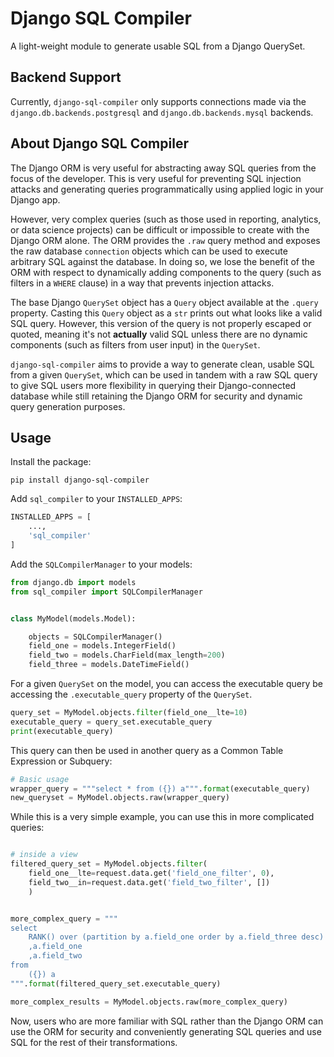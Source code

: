 # Django SQL Compiler

A light-weight module to generate usable SQL from a Django QuerySet.

## Backend Support
Currently, `django-sql-compiler` only supports connections made via the `django.db.backends.postgresql` and `django.db.backends.mysql` backends.

## About Django SQL Compiler
The Django ORM is very useful for abstracting away SQL queries from the focus of the developer. This is very useful
for preventing SQL injection attacks and generating queries programmatically using applied logic in your Django app.

However, very complex queries (such as those used in reporting, analytics, or data science projects) can be difficult
or impossible to create with the Django ORM alone. The ORM provides the `.raw` query method and exposes the raw database
`connection` objects which can be used to execute arbitrary SQL against the database. In doing so, we lose the benefit
of the ORM with respect to dynamically adding components to the query (such as filters in a `WHERE` clause) in a way that
prevents injection attacks.

The base Django `QuerySet` object has a `Query` object available at the `.query` property. Casting this `Query` object as a `str`
prints out what looks like a valid SQL query. However, this version of the query is not properly escaped or quoted, meaning
it's not **actually** valid SQL unless there are no dynamic components (such as filters from user input) in the `QuerySet`.

`django-sql-compiler` aims to provide a way to generate clean, usable SQL from a given `QuerySet`, which can be used in
tandem with a raw SQL query to give SQL users more flexibility in querying their Django-connected database while still
retaining the Django ORM for security and dynamic query generation purposes.

## Usage
Install the package:
```
pip install django-sql-compiler
```

Add `sql_compiler` to your `INSTALLED_APPS`:

```python
INSTALLED_APPS = [
    ...,
    'sql_compiler'
]
```

Add the `SQLCompilerManager` to your models:

```python
from django.db import models
from sql_compiler import SQLCompilerManager


class MyModel(models.Model):

    objects = SQLCompilerManager()
    field_one = models.IntegerField()
    field_two = models.CharField(max_length=200)
    field_three = models.DateTimeField()

```

For a given `QuerySet` on the model, you can access the executable query be accessing the `.executable_query` property of the `QuerySet`.

```python
query_set = MyModel.objects.filter(field_one__lte=10)
executable_query = query_set.executable_query
print(executable_query)
```

This query can then be used in another query as a Common Table Expression or Subquery:

```python
# Basic usage
wrapper_query = """select * from ({}) a""".format(executable_query)
new_queryset = MyModel.objects.raw(wrapper_query)

```

While this is a very simple example, you can use this in more complicated queries:
```python

# inside a view
filtered_query_set = MyModel.objects.filter(
    field_one__lte=request.data.get('field_one_filter', 0),
    field_two__in=request.data.get('field_two_filter', [])
    )


more_complex_query = """
select
    RANK() over (partition by a.field_one order by a.field_three desc) as rnk
    ,a.field_one
    ,a.field_two
from
    ({}) a
""".format(filtered_query_set.executable_query)

more_complex_results = MyModel.objects.raw(more_complex_query)
```

Now, users who are more familiar with SQL rather than the Django ORM can use the ORM for security and conveniently
generating SQL queries and use SQL for the rest of their transformations.
